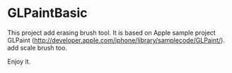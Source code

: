 GLPaintBasic
============

This project add erasing brush tool. 
It is based on Apple sample project GLPaint (http://developer.apple.com/iphone/library/samplecode/GLPaint/).
add scale brush too.

Enjoy it.
